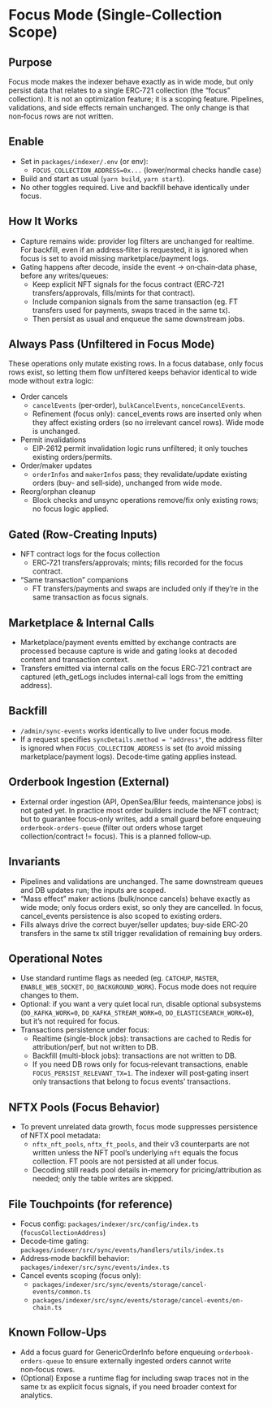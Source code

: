 # Focus Mode (Single‑Collection Scope)

## Purpose

Focus mode makes the indexer behave exactly as in wide mode, but only persist data that relates to a single ERC‑721 collection (the “focus” collection). It is not an optimization feature; it is a scoping feature. Pipelines, validations, and side effects remain unchanged. The only change is that non‑focus rows are not written.

## Enable

- Set in `packages/indexer/.env` (or env):
  - `FOCUS_COLLECTION_ADDRESS=0x...` (lower/normal checks handle case)
- Build and start as usual (`yarn build`, `yarn start`).
- No other toggles required. Live and backfill behave identically under focus.

## How It Works

- Capture remains wide: provider log filters are unchanged for realtime. For backfill, even if an address‑filter is requested, it is ignored when focus is set to avoid missing marketplace/payment logs.
- Gating happens after decode, inside the event → on‑chain‑data phase, before any writes/queues:
  - Keep explicit NFT signals for the focus contract (ERC‑721 transfers/approvals, fills/mints for that contract).
  - Include companion signals from the same transaction (eg. FT transfers used for payments, swaps traced in the same tx).
  - Then persist as usual and enqueue the same downstream jobs.

## Always Pass (Unfiltered in Focus Mode)

These operations only mutate existing rows. In a focus database, only focus rows exist, so letting them flow unfiltered keeps behavior identical to wide mode without extra logic:

- Order cancels
  - `cancelEvents` (per‑order), `bulkCancelEvents`, `nonceCancelEvents`.
  - Refinement (focus only): cancel_events rows are inserted only when they affect existing orders (so no irrelevant cancel rows). Wide mode is unchanged.
- Permit invalidations
  - EIP‑2612 permit invalidation logic runs unfiltered; it only touches existing orders/permits.
- Order/maker updates
  - `orderInfos` and `makerInfos` pass; they revalidate/update existing orders (buy- and sell‑side), unchanged from wide mode.
- Reorg/orphan cleanup
  - Block checks and unsync operations remove/fix only existing rows; no focus logic applied.

## Gated (Row‑Creating Inputs)

- NFT contract logs for the focus collection
  - ERC‑721 transfers/approvals; mints; fills recorded for the focus contract.
- “Same transaction” companions
  - FT transfers/payments and swaps are included only if they’re in the same transaction as focus signals.

## Marketplace & Internal Calls

- Marketplace/payment events emitted by exchange contracts are processed because capture is wide and gating looks at decoded content and transaction context.
- Transfers emitted via internal calls on the focus ERC‑721 contract are captured (eth_getLogs includes internal‑call logs from the emitting address).

## Backfill

- `/admin/sync-events` works identically to live under focus mode.
- If a request specifies `syncDetails.method = "address"`, the address filter is ignored when `FOCUS_COLLECTION_ADDRESS` is set (to avoid missing marketplace/payment logs). Decode‑time gating applies instead.

## Orderbook Ingestion (External)

- External order ingestion (API, OpenSea/Blur feeds, maintenance jobs) is not gated yet. In practice most order builders include the NFT contract; but to guarantee focus‑only writes, add a small guard before enqueuing `orderbook-orders-queue` (filter out orders whose target collection/contract != focus). This is a planned follow‑up.

## Invariants

- Pipelines and validations are unchanged. The same downstream queues and DB updates run; the inputs are scoped.
- “Mass effect” maker actions (bulk/nonce cancels) behave exactly as wide mode; only focus orders exist, so only they are cancelled. In focus, cancel_events persistence is also scoped to existing orders.
- Fills always drive the correct buyer/seller updates; buy‑side ERC‑20 transfers in the same tx still trigger revalidation of remaining buy orders.

## Operational Notes

- Use standard runtime flags as needed (eg. `CATCHUP`, `MASTER`, `ENABLE_WEB_SOCKET`, `DO_BACKGROUND_WORK`). Focus mode does not require changes to them.
- Optional: if you want a very quiet local run, disable optional subsystems (`DO_KAFKA_WORK=0`, `DO_KAFKA_STREAM_WORK=0`, `DO_ELASTICSEARCH_WORK=0`), but it’s not required for focus.
- Transactions persistence under focus:
  - Realtime (single-block jobs): transactions are cached to Redis for attribution/perf, but not written to DB.
  - Backfill (multi-block jobs): transactions are not written to DB.
  - If you need DB rows only for focus‑relevant transactions, enable `FOCUS_PERSIST_RELEVANT_TX=1`. The indexer will post‑gating insert only transactions that belong to focus events’ transactions.

## NFTX Pools (Focus Behavior)

- To prevent unrelated data growth, focus mode suppresses persistence of NFTX pool metadata:
  - `nftx_nft_pools`, `nftx_ft_pools`, and their v3 counterparts are not written unless the NFT pool’s underlying `nft` equals the focus collection. FT pools are not persisted at all under focus.
  - Decoding still reads pool details in-memory for pricing/attribution as needed; only the table writes are skipped.

## File Touchpoints (for reference)

- Focus config: `packages/indexer/src/config/index.ts` (`focusCollectionAddress`)
- Decode‑time gating: `packages/indexer/src/sync/events/handlers/utils/index.ts`
- Address‑mode backfill behavior: `packages/indexer/src/sync/events/index.ts`
- Cancel events scoping (focus only):
  - `packages/indexer/src/sync/events/storage/cancel-events/common.ts`
  - `packages/indexer/src/sync/events/storage/cancel-events/on-chain.ts`

## Known Follow‑Ups

- Add a focus guard for GenericOrderInfo before enqueuing `orderbook-orders-queue` to ensure externally ingested orders cannot write non‑focus rows.
- (Optional) Expose a runtime flag for including swap traces not in the same tx as explicit focus signals, if you need broader context for analytics.
